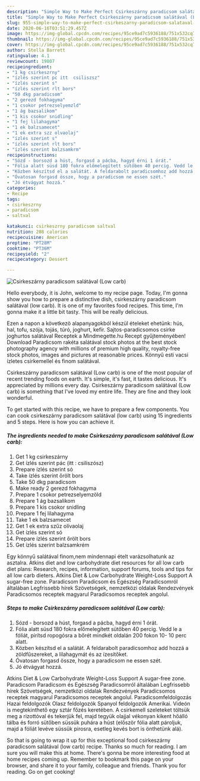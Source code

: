 ```yaml
---
description: "Simple Way to Make Perfect Csirkeszárny paradicsom salátával (Low carb)"
title: "Simple Way to Make Perfect Csirkeszárny paradicsom salátával (Low carb)"
slug: 955-simple-way-to-make-perfect-csirkeszarny-paradicsom-salataval-low-carb
date: 2020-06-16T03:51:29.457Z
image: https://img-global.cpcdn.com/recipes/95ce9ad7c5936188/751x532cq70/csirkeszarny-paradicsom-salataval-low-carb-recept-foto.jpg
thumbnail: https://img-global.cpcdn.com/recipes/95ce9ad7c5936188/751x532cq70/csirkeszarny-paradicsom-salataval-low-carb-recept-foto.jpg
cover: https://img-global.cpcdn.com/recipes/95ce9ad7c5936188/751x532cq70/csirkeszarny-paradicsom-salataval-low-carb-recept-foto.jpg
author: Stella Barrett
ratingvalue: 4.1
reviewcount: 19807
recipeingredient:
- "1 kg csirkeszrny"
- "ízlés szerint pc itt  csiliszsz"
- "ízlés szerint s"
- "ízlés szerint rlt bors"
- "50 dkg paradicsom"
- "2 gerezd fokhagyma"
- "1 csokor petrezselyemzld"
- "1 ág bazsalikom"
- "1 kis csokor snidling"
- "1 fej lilahagyma"
- "1 ek balzsamecet"
- "1 ek extra szz olvaolaj"
- "ízlés szerint s"
- "ízlés szerint rlt bors"
- "ízlés szerint balzsamkrm"
recipeinstructions:
- "Sózd - borsozd a húst, forgasd a pácba, hagyd érni 1 órát."
- "Fólia alatt süsd 180 fokra előmelegített sütőben 40 percig. Vedd le a fóliát, pirítsd ropogósra a bőrét mindkét oldalán 200 fokon 10- 10 perc alatt."
- "Közben készítsd el a salátát. A feldarabolt paradicsomhoz add hozzá a zöldfűszereket, a lilahagymát és az ízesítőket."
- "Óvatosan forgasd össze, hogy a paradicsom ne essen szét."
- "Jó étvágyat hozzá."
categories:
- Recipe
tags:
- csirkeszrny
- paradicsom
- saltval

katakunci: csirkeszrny paradicsom saltval 
nutrition: 208 calories
recipecuisine: American
preptime: "PT28M"
cooktime: "PT36M"
recipeyield: "2"
recipecategory: Dessert

---
```



![Csirkeszárny paradicsom salátával (Low carb)](https://img-global.cpcdn.com/recipes/95ce9ad7c5936188/751x532cq70/csirkeszarny-paradicsom-salataval-low-carb-recept-foto.jpg)

Hello everybody, it is John, welcome to my recipe page. Today, I'm gonna show you how to prepare a distinctive dish, csirkeszárny paradicsom salátával (low carb). It is one of my favorites food recipes. This time, I'm gonna make it a little bit tasty. This will be really delicious.

Ezen a napon a következö alapanyagokból készül ételeket ehetünk: hús, hal, tofu, szója, tojás, túró, joghurt, kefír. Sajtos-paradicsomos csirke joghurtos salátával Receptek a Mindmegette.hu Recept gyűjteményében! Download Paradicsom rakéta salátával stock photos at the best stock photography agency with millions of premium high quality, royalty-free stock photos, images and pictures at reasonable prices. Könnyű esti vacsi ízletes csirkemellel és finom salátával.

Csirkeszárny paradicsom salátával (Low carb) is one of the most popular of recent trending foods on earth. It's simple, it's fast, it tastes delicious. It's appreciated by millions every day. Csirkeszárny paradicsom salátával (Low carb) is something that I've loved my entire life. They are fine and they look wonderful.


To get started with this recipe, we have to prepare a few components. You can cook csirkeszárny paradicsom salátával (low carb) using 15 ingredients and 5 steps. Here is how you can achieve it.

<!--inarticleads1-->

##### The ingredients needed to make Csirkeszárny paradicsom salátával (Low carb):

1. Get 1 kg csirkeszárny
1. Get ízlés szerint pác (itt : csiliszósz)
1. Prepare ízlés szerint só
1. Take ízlés szerint őrölt bors
1. Take 50 dkg paradicsom
1. Make ready 2 gerezd fokhagyma
1. Prepare 1 csokor petrezselyemzöld
1. Prepare 1 ág bazsalikom
1. Prepare 1 kis csokor snidling
1. Prepare 1 fej lilahagyma
1. Take 1 ek balzsamecet
1. Get 1 ek extra szűz olívaolaj
1. Get ízlés szerint só
1. Prepare ízlés szerint őrölt bors
1. Get ízlés szerint balzsamkrém


Egy könnyű salátával finom,nem mindennapi ételt varázsolhatunk az asztalra. Atkins diet and low carbohydrate diet resources for all low carb diet plans: Research, recipes, information, support forums, tools and tips for all low carb dieters. Atkins Diet &amp; Low Carbohydrate Weight-Loss Support A sugar-free zone. Paradicsom Paradicsom és Egészség Paradicsomról általában Legfrissebb hírek Szövetségek, nemzetközi oldalak Rendezvények Paradicsomos receptek magyarul Paradicsomos receptek angolul. 

<!--inarticleads2-->

##### Steps to make Csirkeszárny paradicsom salátával (Low carb):

1. Sózd - borsozd a húst, forgasd a pácba, hagyd érni 1 órát.
1. Fólia alatt süsd 180 fokra előmelegített sütőben 40 percig. Vedd le a fóliát, pirítsd ropogósra a bőrét mindkét oldalán 200 fokon 10- 10 perc alatt.
1. Közben készítsd el a salátát. A feldarabolt paradicsomhoz add hozzá a zöldfűszereket, a lilahagymát és az ízesítőket.
1. Óvatosan forgasd össze, hogy a paradicsom ne essen szét.
1. Jó étvágyat hozzá.


Atkins Diet &amp; Low Carbohydrate Weight-Loss Support A sugar-free zone. Paradicsom Paradicsom és Egészség Paradicsomról általában Legfrissebb hírek Szövetségek, nemzetközi oldalak Rendezvények Paradicsomos receptek magyarul Paradicsomos receptek angolul. Paradicsomfeldolgozás Hazai feldolgozók Olasz feldolgozók Spanyol feldolgozók Amerikai. Videón is megtekinthető egy sztár főzés keretében. A csirkemell szeleteket töltsük meg a rizottóval és tekerjük fel, majd tegyük olajjal vékonyan kikent hőálló tálba és forró sütőben süssük puhára a húst (először fólia alatt pároljuk, majd a fóliát levéve süssük pirosra, esetleg kevés bort is önthetünk alá). 

So that is going to wrap it up for this exceptional food csirkeszárny paradicsom salátával (low carb) recipe. Thanks so much for reading. I am sure you will make this at home. There's gonna be more interesting food at home recipes coming up. Remember to bookmark this page on your browser, and share it to your family, colleague and friends. Thank you for reading. Go on get cooking!

